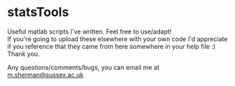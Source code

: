 # statsTools
Useful matlab scripts I've written. Feel free to use/adapt!  
If you're going to upload these elsewhere with your own code I'd appreciate if you reference that they came from here somewhere in your help file :) Thank you.  

Any questions/comments/bugs, you can email me at m.sherman@sussex.ac.uk
